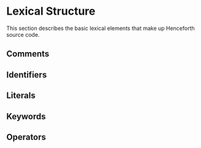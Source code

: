 # Lexical Structure
This section describes the basic lexical elements that make up Henceforth source code.

## Comments

## Identifiers

## Literals

## Keywords

## Operators

